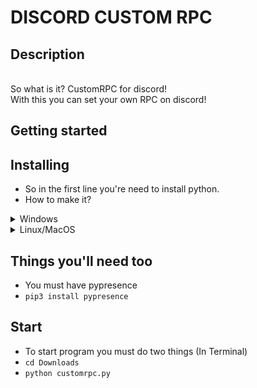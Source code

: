 # DISCORD CUSTOM RPC
## Description
<br>So what is it?
CustomRPC for discord!
<br>With this you can set your own RPC on discord!

## Getting started

## Installing
* So in the first line you're need to install python.
* How to make it?
<details>
<summary>Windows</summary>
You can use:
<br>Winget ```Winget install python```
<br>Scoop ```scoop install python```
<br>Chocolately ```choco install python```
</details>
<details>
<summary>Linux/MacOS</summary>
You can use:
<br>Homebrew 
```
brew install python
```
<br>sudo 
```
sudo [your_distro_tag] python
```
</details>

## Things you'll need too
* You must have pypresence
* ```pip3 install pypresence```

## Start
* To start program you must do two things (In Terminal)
* ```cd Downloads```
* ```python customrpc.py```